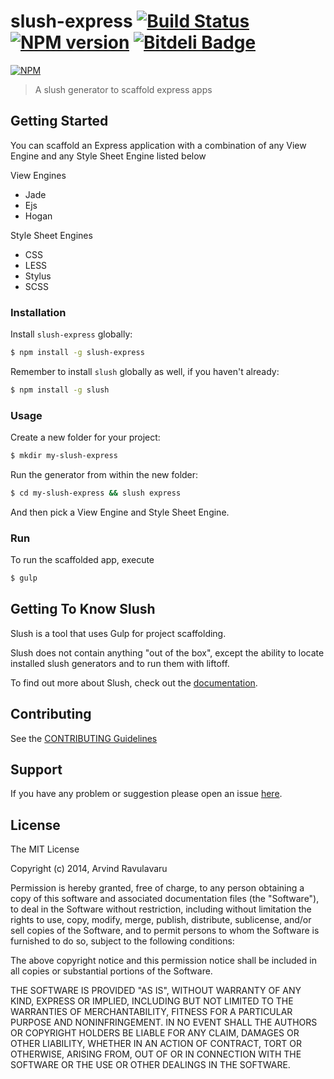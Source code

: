 # slush-express [![Build Status](https://secure.travis-ci.org/arvindr21/slush-express.png?branch=master)](https://travis-ci.org/arvindr21/slush-express) [![NPM version](https://badge-me.herokuapp.com/api/npm/slush-express.png)](http://badges.enytc.com/for/npm/slush-express) [![Bitdeli Badge](https://d2weczhvl823v0.cloudfront.net/arvindr21/slush-express/trend.png)](https://bitdeli.com/free "Bitdeli Badge")

[![NPM](https://nodei.co/npm/slush-express.png?downloads=true&stars=true)](https://nodei.co/npm/slush-express/)

> A slush generator to scaffold express apps

## Getting Started

You can scaffold an Express application with a combination of any View Engine and any Style Sheet Engine listed below

View Engines
* Jade
* Ejs
* Hogan

Style Sheet Engines
* CSS
* LESS
* Stylus
* SCSS

### Installation

Install `slush-express` globally:

```bash
$ npm install -g slush-express
```

Remember to install `slush` globally as well, if you haven't already:

```bash
$ npm install -g slush
```

### Usage

Create a new folder for your project:

```bash
$ mkdir my-slush-express
```

Run the generator from within the new folder:

```bash
$ cd my-slush-express && slush express
```

And then pick a View Engine and Style Sheet Engine.

### Run 
To run the scaffolded app, execute

```bash
$ gulp
```

## Getting To Know Slush

Slush is a tool that uses Gulp for project scaffolding.

Slush does not contain anything "out of the box", except the ability to locate installed slush generators and to run them with liftoff.

To find out more about Slush, check out the [documentation](https://github.com/klei/slush).

## Contributing

See the [CONTRIBUTING Guidelines](https://github.com/arvindr21/slush-express/blob/master/CONTRIBUTING.md)

## Support
If you have any problem or suggestion please open an issue [here](https://github.com/arvindr21/slush-express/issues).

## License 

The MIT License

Copyright (c) 2014, Arvind Ravulavaru

Permission is hereby granted, free of charge, to any person
obtaining a copy of this software and associated documentation
files (the "Software"), to deal in the Software without
restriction, including without limitation the rights to use,
copy, modify, merge, publish, distribute, sublicense, and/or sell
copies of the Software, and to permit persons to whom the
Software is furnished to do so, subject to the following
conditions:

The above copyright notice and this permission notice shall be
included in all copies or substantial portions of the Software.

THE SOFTWARE IS PROVIDED "AS IS", WITHOUT WARRANTY OF ANY KIND,
EXPRESS OR IMPLIED, INCLUDING BUT NOT LIMITED TO THE WARRANTIES
OF MERCHANTABILITY, FITNESS FOR A PARTICULAR PURPOSE AND
NONINFRINGEMENT. IN NO EVENT SHALL THE AUTHORS OR COPYRIGHT
HOLDERS BE LIABLE FOR ANY CLAIM, DAMAGES OR OTHER LIABILITY,
WHETHER IN AN ACTION OF CONTRACT, TORT OR OTHERWISE, ARISING
FROM, OUT OF OR IN CONNECTION WITH THE SOFTWARE OR THE USE OR
OTHER DEALINGS IN THE SOFTWARE.